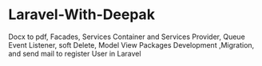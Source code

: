# Laravel-With-Deepak
Docx to pdf, Facades, Services Container and Services Provider, Queue Event Listener, soft Delete, Model View Packages Development ,Migration,  and send mail to register User in Laravel
